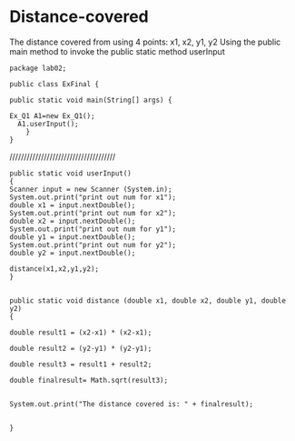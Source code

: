 # Distance-covered
The distance covered from using 4 points: x1, x2, y1, y2
Using the public main method to invoke the public static method userInput 


    package lab02;

    public class ExFinal {

    public static void main(String[] args) {

    Ex_Q1 A1=new Ex_Q1();
	  A1.userInput();
	    }
    }


/////////////////////////////////////

    public static void userInput()
    {
	Scanner input = new Scanner (System.in);
	System.out.print("print out num for x1");
	double x1 = input.nextDouble();
	System.out.print("print out num for x2");
	double x2 = input.nextDouble();
	System.out.print("print out num for y1");
	double y1 = input.nextDouble();
	System.out.print("print out num for y2");
	double y2 = input.nextDouble();
	
	distance(x1,x2,y1,y2);
    }


    public static void distance (double x1, double x2, double y1, double y2)
    {
	
	double result1 = (x2-x1) * (x2-x1);
	
	double result2 = (y2-y1) * (y2-y1);
	
	double result3 = result1 + result2;
	
	double finalresult= Math.sqrt(result3);
	

	System.out.print("The distance covered is: " + finalresult);
	
	
    }
